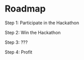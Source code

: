 # Roadmap

Step 1: Participate in the Hackathon

Step 2: Win the Hackathon

Step 3: ???

Step 4: Profit